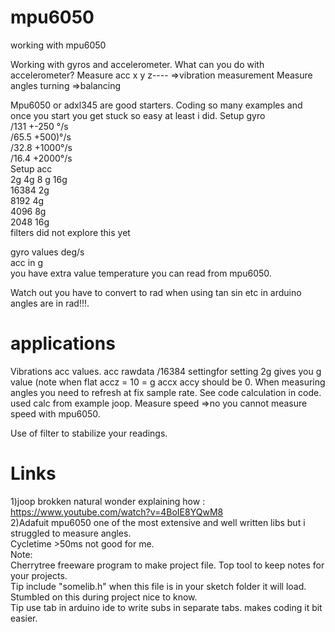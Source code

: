 # mpu6050
working with mpu6050

Working with gyros and accelerometer.
What can you do with accelerometer?
Measure acc x y z---- =>vibration measurement
Measure angles turning =>balancing

Mpu6050 or adxl345 are good starters.
Coding so many examples and once you start you get stuck so easy at least i did.
Setup gyro <br />
/131   +-250 °/s<br />
/65.5  +500)°/s<br />
/32.8  +1000°/s<br />
/16.4  +2000°/s<br />
Setup acc<br />
2g 4g 8 g 16g<br />
16384 2g<br />
8192 4g<br />
4096 8g<br />
2048 16g<br />
filters did not explore this yet<br />

gyro values deg/s<br />
acc in g<br />
you have extra value temperature you can read from mpu6050.<br />

Watch out you have to convert to rad when using tan sin etc in arduino angles are in rad!!!.<br />

# applications

Vibrations acc values. 
    acc rawdata /16384 settingfor setting 2g gives you g value (note when flat accz = 10 = g accx accy should be 0.
When measuring angles you need to refresh at fix sample rate.
   See code calculation in code. used calc from example joop.
 Measure speed =>no you cannot measure speed with mpu6050.

Use of filter to stabilize your readings.

#  Links
1)joop brokken natural wonder explaining how : https://www.youtube.com/watch?v=4BoIE8YQwM8 <br />
2)Adafuit mpu6050 one of the most extensive and well written libs but i struggled to measure angles.<br />
Cycletime >50ms not good for me. <br />
Note:<br />
Cherrytree freeware program to make project file. Top tool to keep notes for your projects.<br />
Tip include "somelib.h" when this file is in your sketch folder it will load. Stumbled on this during project nice to know.<br />
Tip use tab in arduino ide to write subs in separate tabs. makes coding it bit easier.<br />



